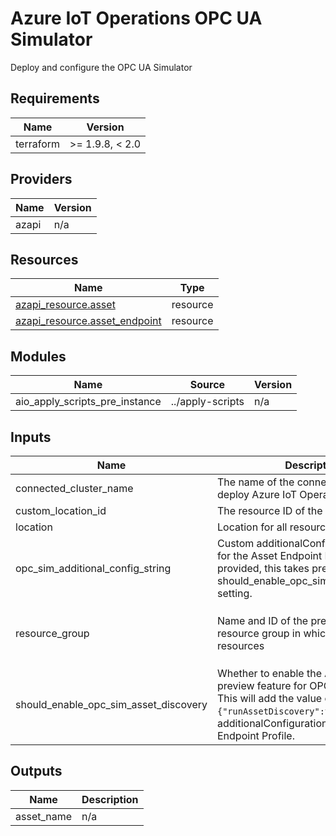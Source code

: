 <!-- BEGIN_TF_DOCS -->
<!-- markdown-table-prettify-ignore-start -->
# Azure IoT Operations OPC UA Simulator

Deploy and configure the OPC UA Simulator

## Requirements

| Name | Version |
|------|---------|
| terraform | >= 1.9.8, < 2.0 |

## Providers

| Name | Version |
|------|---------|
| azapi | n/a |

## Resources

| Name | Type |
|------|------|
| [azapi_resource.asset](https://registry.terraform.io/providers/Azure/azapi/latest/docs/resources/resource) | resource |
| [azapi_resource.asset_endpoint](https://registry.terraform.io/providers/Azure/azapi/latest/docs/resources/resource) | resource |

## Modules

| Name | Source | Version |
|------|--------|---------|
| aio\_apply\_scripts\_pre\_instance | ../apply-scripts | n/a |

## Inputs

| Name | Description | Type | Default | Required |
|------|-------------|------|---------|:--------:|
| connected\_cluster\_name | The name of the connected cluster to deploy Azure IoT Operations to | `string` | n/a | yes |
| custom\_location\_id | The resource ID of the Custom Location. | `string` | n/a | yes |
| location | Location for all resources in this module | `string` | n/a | yes |
| opc\_sim\_additional\_config\_string | Custom additionalConfiguration string for the Asset Endpoint Profile. If provided, this takes precedence over should\_enable\_opc\_sim\_asset\_discovery setting. | `string` | n/a | yes |
| resource\_group | Name and ID of the pre-existing resource group in which to create resources | ```object({ id = string name = string })``` | n/a | yes |
| should\_enable\_opc\_sim\_asset\_discovery | Whether to enable the Asset Discovery preview feature for OPC UA simulator. This will add the value of `{"runAssetDiscovery":true}` to the additionalConfiguration for the Asset Endpoint Profile. | `bool` | n/a | yes |

## Outputs

| Name | Description |
|------|-------------|
| asset\_name | n/a |
<!-- markdown-table-prettify-ignore-end -->
<!-- END_TF_DOCS -->
